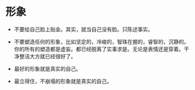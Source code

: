 # 形象

- 不要给自己脸上贴金。其实，就当自己没有脸。只陈述事实。
- 不要塑造任何的形象，比如坚定的，冷峻的，智珠在握的，睿智的，沉静的。你的所有的塑造都是虚妄。都已经脱离了实事求是。无论是表情还是穿着。干净整洁大方就已经很好了。


- 最好的形象就是真实的自己。
- 最立得住，不崩塌的形象就是真实的自己。